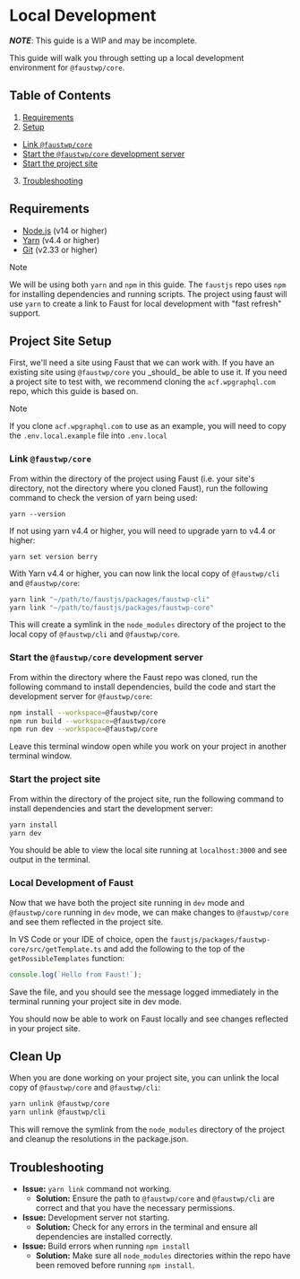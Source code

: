 # Local Development

**_NOTE_**: This guide is a WIP and may be incomplete.

This guide will walk you through setting up a local development environment for `@faustwp/core`.

## Table of Contents
1. [Requirements](#requirements)
2. [Setup](#setup)
  - [Link `@faustwp/core`](#link-faustwp-core)
  - [Start the `@faustwp/core` development server](#start-the-faustwp-core-development-server)
  - [Start the project site](#start-the-project-site)
3. [Troubleshooting](#troubleshooting)

## Requirements

- [Node.js](https://nodejs.org/en/) (v14 or higher)
- [Yarn](https://yarnpkg.com/) (v4.4 or higher)
- [Git](https://git-scm.com/) (v2.33 or higher)

> [!NOTE]
> We will be using both `yarn` and `npm` in this guide.
> The `faustjs` repo uses `npm` for installing dependencies and running scripts.
> The project using faust will use `yarn` to create a link to Faust for local development with "fast refresh" support.


## Project Site Setup

First, we'll need a site using Faust that we can work with. If you have an existing site using `@faustwp/core` you \_should\_ be able to use it. If you need a project site to test with, we recommend cloning the `acf.wpgraphql.com` repo, which this guide is based on.

> [!NOTE]
> If you clone `acf.wpgraphql.com` to use as an example, you will need to copy the `.env.local.example` file into `.env.local`

### Link `@faustwp/core`

From within the directory of the project using Faust (i.e. your site's directory, not the directory where you cloned Faust), run the following command to check the version of yarn being used:

```shell
yarn --version
```

If not using yarn v4.4 or higher, you will need to upgrade yarn to v4.4 or higher:

```shell
yarn set version berry
```

With Yarn v4.4 or higher, you can now link the local copy of `@faustwp/cli` and `@faustwp/core`:

```sh
yarn link "~/path/to/faustjs/packages/faustwp-cli"
yarn link "~/path/to/faustjs/packages/faustwp-core"
```

This will create a symlink in the `node_modules` directory of the project to the local copy of `@faustwp/cli` and `@faustwp/core`.

### Start the `@faustwp/core` development server

From within the directory where the Faust repo was cloned, run the following command to install dependencies, build the code and start the development server for `@faustwp/core`:

```sh
npm install --workspace=@faustwp/core
npm run build --workspace=@faustwp/core
npm run dev --workspace=@faustwp/core
```

Leave this terminal window open while you work on your project in another terminal window.

### Start the project site

From within the directory of the project site, run the following command to install dependencies and start the development server:

```sh
yarn install
yarn dev
```

You should be able to view the local site running at `localhost:3000` and see output in the terminal.

### Local Development of Faust

Now that we have both the project site running in `dev` mode and `@faustwp/core` running in `dev` mode, we can make changes to `@faustwp/core` and see them reflected in the project site.

In VS Code or your IDE of choice, open the `faustjs/packages/faustwp-core/src/getTemplate.ts` and add the following to the top of the `getPossibleTemplates` function:

```ts
console.log(`Hello from Faust!`);
```

Save the file, and you should see the message logged immediately in the terminal running your project site in dev mode.

You should now be able to work on Faust locally and see changes reflected in your project site.

## Clean Up

When you are done working on your project site, you can unlink the local copy of `@faustwp/core` and `@faustwp/cli`:

```sh
yarn unlink @faustwp/core
yarn unlink @faustwp/cli
```

This will remove the symlink from the `node_modules` directory of the project and cleanup the resolutions in the package.json.

## Troubleshooting

- **Issue:** `yarn link` command not working.
  - **Solution:** Ensure the path to `@faustwp/core` and `@faustwp/cli` are correct and that you have the necessary permissions.
- **Issue:** Development server not starting.
  - **Solution:** Check for any errors in the terminal and ensure all dependencies are installed correctly.
- **Issue:** Build errors when running `npm install`
  - **Solution:** Make sure all `node_modules` directories within the repo have been removed before running `npm install`.

